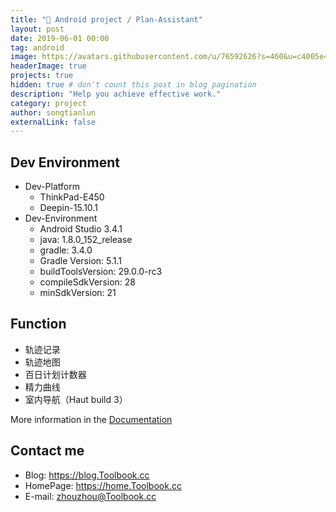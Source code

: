```yaml
---
title: "📅 Android project / Plan-Assistant"
layout: post
date: 2019-06-01 00:00
tag: android
image: https://avatars.githubusercontent.com/u/76592626?s=460&u=c4005e43ac279f44b811e80176a67af6fb001288&v=4
headerImage: true
projects: true
hidden: true # don't count this post in blog pagination
description: "Help you achieve effective work."
category: project
author: songtianlun
externalLink: false
---
```



## Dev Environment

- Dev-Platform 
    - ThinkPad-E450
    - Deepin-15.10.1
- Dev-Environment
    - Android Studio 3.4.1
    - java: 1.8.0_152_release
    - gradle: 3.4.0
    - Gradle Version: 5.1.1
    - buildToolsVersion: 29.0.0-rc3
    - compileSdkVersion: 28
    - minSdkVersion: 21

## Function

 - 轨迹记录
 - 轨迹地图
 - 百日计划计数器
 - 精力曲线
 - 室内导航（Haut build 3）
 
 More information in the [Documentation](Toolbook-cc.github.io)
 
## Contact me

 - Blog: <https://blog.Toolbook.cc>
 - HomePage: <https://home.Toolbook.cc>
 - E-mail: <zhouzhou@Toolbook.cc>
